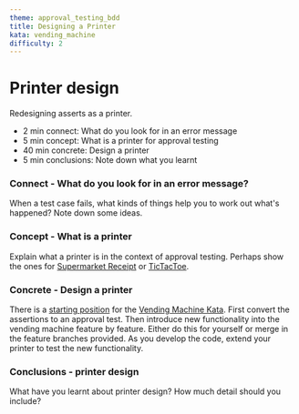 ```yaml
---
theme: approval_testing_bdd
title: Designing a Printer
kata: vending_machine
difficulty: 2
---
```


# Printer design

Redesigning asserts as a printer.

* 2 min connect: What do you look for in an error message
* 5 min concept: What is a printer for approval testing
* 40 min concrete: Design a printer
* 5 min conclusions: Note down what you learnt

### Connect - What do you look for in an error message?

When a test case fails, what kinds of things help you to work out what's happened? Note down some ideas.

### Concept - What is a printer

Explain what a printer is in the context of approval testing. Perhaps show the ones for [Supermarket Receipt](https://github.com/emilybache/SupermarketReceipt-Refactoring-Kata) or [TicTacToe](https://github.com/emilybache/TicTacToe-Kata).

### Concrete - Design a printer

There is a [starting position](https://github.com/emilybache/VendingMachine-Approval-Kata) for the [Vending Machine Kata](/kata_descriptions/vending_machine.html). First convert the assertions to an approval test. Then introduce new functionality into the vending machine feature by feature. Either do this for yourself or merge in the feature branches provided. As you develop the code, extend your printer to test the new functionality.

### Conclusions - printer design

What have you learnt about printer design? How much detail should you include?
